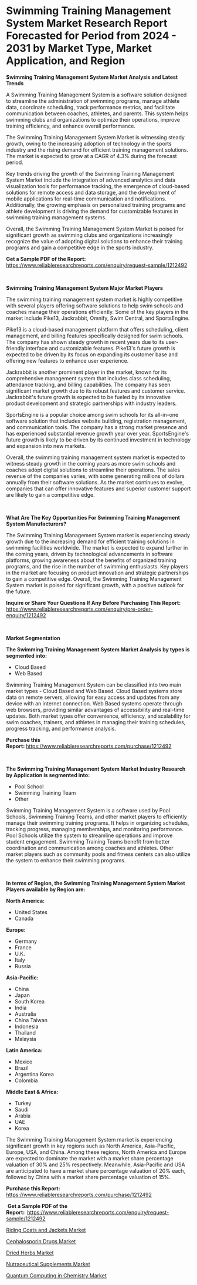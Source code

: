 <p><h1>Swimming Training Management System Market Research Report Forecasted for Period from 2024 -  2031 by Market Type, Market Application, and Region</h1></p><p><strong>Swimming Training Management System Market Analysis and Latest Trends</strong></p>
<p><p>A Swimming Training Management System is a software solution designed to streamline the administration of swimming programs, manage athlete data, coordinate scheduling, track performance metrics, and facilitate communication between coaches, athletes, and parents. This system helps swimming clubs and organizations to optimize their operations, improve training efficiency, and enhance overall performance.</p><p>The Swimming Training Management System Market is witnessing steady growth, owing to the increasing adoption of technology in the sports industry and the rising demand for efficient training management solutions. The market is expected to grow at a CAGR of 4.3% during the forecast period.</p><p>Key trends driving the growth of the Swimming Training Management System Market include the integration of advanced analytics and data visualization tools for performance tracking, the emergence of cloud-based solutions for remote access and data storage, and the development of mobile applications for real-time communication and notifications. Additionally, the growing emphasis on personalized training programs and athlete development is driving the demand for customizable features in swimming training management systems.</p><p>Overall, the Swimming Training Management System Market is poised for significant growth as swimming clubs and organizations increasingly recognize the value of adopting digital solutions to enhance their training programs and gain a competitive edge in the sports industry.</p></p>
<p><strong>Get a Sample PDF of the Report:&nbsp;</strong> <a href="https://www.reliableresearchreports.com/enquiry/request-sample/1212492">https://www.reliableresearchreports.com/enquiry/request-sample/1212492</a></p>
<p>&nbsp;</p>
<p><strong>Swimming Training Management System Major Market Players</strong></p>
<p><p>The swimming training management system market is highly competitive with several players offering software solutions to help swim schools and coaches manage their operations efficiently. Some of the key players in the market include Pike13, Jackrabbit, Omnify, Swim Central, and SportsEngine. </p><p>Pike13 is a cloud-based management platform that offers scheduling, client management, and billing features specifically designed for swim schools. The company has shown steady growth in recent years due to its user-friendly interface and customizable features. Pike13's future growth is expected to be driven by its focus on expanding its customer base and offering new features to enhance user experience.</p><p>Jackrabbit is another prominent player in the market, known for its comprehensive management system that includes class scheduling, attendance tracking, and billing capabilities. The company has seen significant market growth due to its robust features and customer service. Jackrabbit's future growth is expected to be fueled by its innovative product development and strategic partnerships with industry leaders.</p><p>SportsEngine is a popular choice among swim schools for its all-in-one software solution that includes website building, registration management, and communication tools. The company has a strong market presence and has experienced substantial revenue growth year over year. SportsEngine's future growth is likely to be driven by its continued investment in technology and expansion into new markets.</p><p>Overall, the swimming training management system market is expected to witness steady growth in the coming years as more swim schools and coaches adopt digital solutions to streamline their operations. The sales revenue of the companies varies, with some generating millions of dollars annually from their software solutions. As the market continues to evolve, companies that can offer innovative features and superior customer support are likely to gain a competitive edge.</p></p>
<p>&nbsp;</p>
<p><strong>What Are The Key Opportunities For Swimming Training Management System Manufacturers?</strong></p>
<p><p>The Swimming Training Management System market is experiencing steady growth due to the increasing demand for efficient training solutions in swimming facilities worldwide. The market is expected to expand further in the coming years, driven by technological advancements in software platforms, growing awareness about the benefits of organized training programs, and the rise in the number of swimming enthusiasts. Key players in the market are focusing on product innovation and strategic partnerships to gain a competitive edge. Overall, the Swimming Training Management System market is poised for significant growth, with a positive outlook for the future.</p></p>
<p><strong>Inquire or Share Your Questions If Any Before Purchasing This Report:</strong> <a href="https://www.reliableresearchreports.com/enquiry/pre-order-enquiry/1212492">https://www.reliableresearchreports.com/enquiry/pre-order-enquiry/1212492</a></p>
<p>&nbsp;</p>
<p><strong>Market Segmentation</strong></p>
<p><strong>The Swimming Training Management System Market Analysis by types is segmented into:</strong></p>
<p><ul><li>Cloud Based</li><li>Web Based</li></ul></p>
<p><p>Swimming Training Management System can be classified into two main market types - Cloud Based and Web Based. Cloud Based systems store data on remote servers, allowing for easy access and updates from any device with an internet connection. Web Based systems operate through web browsers, providing similar advantages of accessibility and real-time updates. Both market types offer convenience, efficiency, and scalability for swim coaches, trainers, and athletes in managing their training schedules, progress tracking, and performance analysis.</p></p>
<p><strong>Purchase this Report:&nbsp;</strong><a href="https://www.reliableresearchreports.com/purchase/1212492">https://www.reliableresearchreports.com/purchase/1212492</a></p>
<p>&nbsp;</p>
<p><strong>The Swimming Training Management System Market Industry Research by Application is segmented into:</strong></p>
<p><ul><li>Pool School</li><li>Swimming Training Team</li><li>Other</li></ul></p>
<p><p>Swimming Training Management System is a software used by Pool Schools, Swimming Training Teams, and other market players to efficiently manage their swimming training programs. It helps in organizing schedules, tracking progress, managing memberships, and monitoring performance. Pool Schools utilize the system to streamline operations and improve student engagement. Swimming Training Teams benefit from better coordination and communication among coaches and athletes. Other market players such as community pools and fitness centers can also utilize the system to enhance their swimming programs.</p></p>
<p>&nbsp;</p>
<p><strong>In terms of Region, the Swimming Training Management System Market Players available by Region are:</strong></p>
<p>
    <p> <strong> North America: </strong>
        <ul>
            <li>United States</li>
            <li>Canada</li>
        </ul>
        </p> 
    <p> <strong> Europe: </strong>
        <ul>
            <li>Germany</li>
            <li>France</li>
            <li>U.K.</li>
            <li>Italy</li>
            <li>Russia</li>
        </ul>
        </p> 
    <p> <strong> Asia-Pacific: </strong>
        <ul>
            <li>China</li>
            <li>Japan</li>
            <li>South Korea</li>
            <li>India</li>
            <li>Australia</li>
            <li>China Taiwan</li>
            <li>Indonesia</li>
            <li>Thailand</li>
            <li>Malaysia</li>
        </ul>
        </p> 
    <p> <strong> Latin America: </strong>
        <ul>
            <li>Mexico</li>
            <li>Brazil</li>
            <li>Argentina Korea</li>
            <li>Colombia</li>
        </ul>
        </p> 
    <p> <strong> Middle East & Africa: </strong>
        <ul>
            <li>Turkey</li>
            <li>Saudi</li>
            <li>Arabia</li>
            <li>UAE</li>
            <li>Korea</li>
        </ul>
    </p>
    </p>
<p><p>The Swimming Training Management System market is experiencing significant growth in key regions such as North America, Asia-Pacific, Europe, USA, and China. Among these regions, North America and Europe are expected to dominate the market with a market share percentage valuation of 30% and 25% respectively. Meanwhile, Asia-Pacific and USA are anticipated to have a market share percentage valuation of 20% each, followed by China with a market share percentage valuation of 15%.</p></p>
<p><strong>Purchase this Report: </strong><a href="https://www.reliableresearchreports.com/purchase/1212492">https://www.reliableresearchreports.com/purchase/1212492</a></p>
<p>&nbsp;<strong>Get a Sample PDF of the Report:&nbsp;&nbsp;</strong><a href="https://www.reliableresearchreports.com/enquiry/request-sample/1212492">https://www.reliableresearchreports.com/enquiry/request-sample/1212492</a></p>
<p><strong></strong></p>
<p><p><a href="https://github.com/prosalinda88/Market-Research-Report-List-3/blob/main/riding-coats-and-jackets-market.md">Riding Coats and Jackets Market</a></p><p><a href="https://medium.com/@paulbryant18/analyzing-cephalosporin-drugs-market-global-industry-perspective-and-forecast-2024-to-2031-027eae4e65c3">Cephalosporin Drugs Market</a></p><p><a href="https://medium.com/@tevinjewess/dried-herbs-market-furnishes-information-on-market-share-market-trends-and-market-growth-fab04a3ed297">Dried Herbs Market</a></p><p><a href="https://medium.com/@tevinjewess/nutraceutical-supplements-market-analysis-its-cagr-market-segmentation-and-global-industry-6a883cf8e44d">Nutraceutical Supplements Market</a></p><p><a href="https://github.com/globismark/Market-Research-Report-List-2/blob/main/quantum-computing-in-chemistry-market.md">Quantum Computing in Chemistry Market</a></p></p>